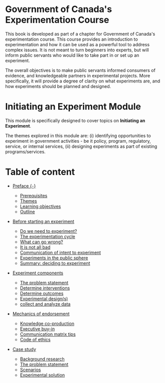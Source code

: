 # Government of Canada's Experimentation Course

This book is developed as part of a chapter for Government of Canada's experimentation course. This course provides an introduction to experimentation and how it can be used as a powerful tool to address complex issues. It is not meant to turn beginners into experts, but will inform public servants who would like to take part in or set up an experiment.

The overall objectives is to make public servants informed consumers of evidence, and knowledgeable partners in experimental projects. More specifically, it will provide a degree of clarity on what experiments are, and how experiments should be planned and designed.

# Initiating an Experiment Module

This module is specifically designed to cover topics on  **Initiating an Experiment**. 

The themes explored in this module are:
(i) identifying opportunities to experiment in government activities - be it policy, program, regulatory, service, or internal services, 
(ii) designing experiments as part of existing programs/services.


# Table of content

- [Preface {-}](#preface----)
  * [Prerequisites](#prerequisites)
  * [Themes](#themes)
  * [Learning objectives](#learning-objectives)
  * [Outline](#outline)
  
- [Before starting an experiment](#before-starting-an-experiment)
  * [Do we need to experiment?](#do-we-need-to-experiment-)
  * [The experimentation cycle](#the-experimentation-cycle)
  * [What can go wrong?](#what-can-go-wrong-)
  * [It is not all bad](#it-is-not-all-bad)
  * [Communication of intent to experiment](#communication-of-intent-to-experiment)
  * [Experiments in the public sphere](#experiments-in-the-public-sphere)
  * [Summary: deciding to experiment](#summary--deciding-to-experiment)
  
- [Experiment components](#experiment-components)
  * [The problem statement](#the-problem-statement)
  * [Determine interventions](#determine-interventions)
  * [Determine outcomes](#determine-outcomes)
  * [Experimental design(s)](#experimental-design-s-)
  * [collect and analyze data](#collect-and-analyze-data)
  
- [Mechanics of endorsement](#mechanics-of-endorsement)
  * [Knowledge co-production](#knowledge-co-production)
  * [Executive buy-in](#executive-buy-in)
  * [Communication matrix tips](#communication-matrix-tips)
  * [Code of ethics](#code-of-ethics)
  
- [Case study](#case-study)
  * [Background research](#background-research)
  * [The problem statement](#the-problem-statement)
  * [Scenarios](#scenarios)
  * [Experimental solution](#experimental-solution)